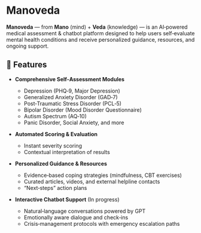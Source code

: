 # Manoveda

**Manoveda** — from **Mano** (mind) + **Veda** (knowledge) — is an AI‑powered medical assessment & chatbot platform designed to help users self‑evaluate mental health conditions and receive personalized guidance, resources, and ongoing support.

## 🧠 Features

- **Comprehensive Self‑Assessment Modules**  
  - Depression (PHQ‑9, Major Depression)  
  - Generalized Anxiety Disorder (GAD‑7)  
  - Post‑Traumatic Stress Disorder (PCL‑5)  
  - Bipolar Disorder (Mood Disorder Questionnaire)  
  - Autism Spectrum (AQ‑10)  
  - Panic Disorder, Social Anxiety, and more  

- **Automated Scoring & Evaluation**  
  - Instant severity scoring  
  - Contextual interpretation of results  

- **Personalized Guidance & Resources**  
  - Evidence‑based coping strategies (mindfulness, CBT exercises)  
  - Curated articles, videos, and external helpline contacts  
  - “Next‑steps” action plans  

- **Interactive Chatbot Support**  (In progress)
  - Natural‑language conversations powered by GPT  
  - Emotionally aware dialogue and check‑ins  
  - Crisis‑management protocols with emergency escalation paths  
